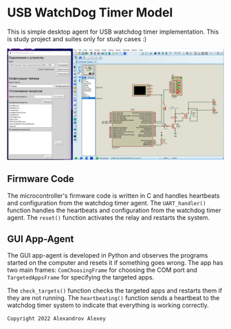 # USB WatchDog Timer Model

This is simple desktop agent for USB watchdog timer implementation.
This is study project and suites only for study cases :)

![agent_and_proteus.png](img/agent_and_proteus.png)

## Firmware Code

The microcontroller's firmware code is written in C and handles heartbeats and configuration from the watchdog timer agent. The `UART_handler()` function handles the heartbeats and configuration from the watchdog timer agent. The `reset()` function activates the relay and restarts the system.

## GUI App-Agent

The GUI app-agent is developed in Python and observes the programs started on the computer and resets it if something goes wrong. The app has two main frames: `ComChoosingFrame` for choosing the COM port and `TargetedAppsFrame` for specifying the targeted apps. 

The `check_targets()` function checks the targeted apps and restarts them if they are not running. The `heartbeating()` function sends a heartbeat to the watchdog timer system to indicate that everything is working correctly.

```
Copyright 2022 Alexandrov Alexey
```